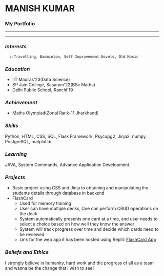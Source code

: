# MANISH KUMAR
### My Portfolio
________________________________________________________________________________________________________________________________________________________________________________
- - - - - - - - - - - - - - - - - - - -  - - - - 
### **_Interests_**
      ::Travelling, Badminton, Self-Improvement Novels, Old Music


### **_Education_**
- IIT Madras'23(Data Science)
- SP Jain College, Sasaram'22(BSc Maths)
- Delhi Public School, Ranchi'19

### **_Achievement_**
- Maths Olympiad(Zonal Rank-11 Jharkhand)

### **_Skills_**
Python, HTML, CSS, SQL, Flask Framework, Psycopg2, Jinja2, numpy, PostgreSQL, matplotlib

### **_Learning_**
JAVA, System Commands, Advance Application Development

### **_Projects_**
 - Basic project using CSS and Jinja to obtaining and manipulating the students details through database in backend
 - FlashCard 
    - Used for memory training
    - User can have multiple decks, One can perform CRUD operations on the deck
    - System automatically presents one card at a time, and user needs to select a choice based on how well they know the answer
    - System will track progress over time and decide which cards need to be reviewed
    - Link for the web app it has been hosted using Replit:    [FlashCard App](https://flashcardproject.manishkumar86.repl.co/login)
    
### **_Beliefs and Ethics_**
I strongly believe in humanity, hard work and the progress of all as a team and wanna be the change that i wish to see!
    

